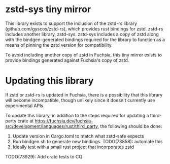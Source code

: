 # zstd-sys tiny mirror

This library exists to support the inclusion of the zstd-rs library (github.com/gyscos/zstd-rs), which provides rust bindings for zstd. zstd-rs includes another library, zstd-sys. zstd-sys includes a copy of zstd along with the bindgen-generated bindings required for the library to function as a means of pinning the zstd version for compatibility.

To avoid including another copy of zstd in Fuchsia, this tiny mirror exists to provide bindings generated against Fuchsia's copy of zstd.

# Updating this library

If zstd or zstd-rs is updated in Fuchsia, there is a possibility that this library will become incompatible, though unlikely since it doesn't currently use experimental APIs.

To update this library, in addition to the steps required for updating a third-party crate at https://fuchsia.dev/fuchsia-src/development/languages/rust/third_party, the following should be done:

1. Update version in Cargo.toml to match what zstd-safe expects
2. Run bindgen.sh to generate new bindings. TODO(73858): automate this
3. Ideally test with a small rust project that incorporates zstd

TODO(73929): Add crate tests to CQ